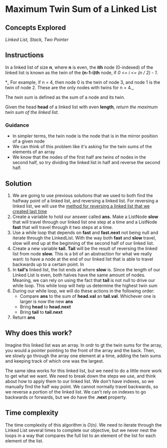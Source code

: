 # Maximum Twin Sum of a Linked List

## Concepts Explored
_Linked List, Stack, Two Pointer_

## Instructions
In a linked list of size **n**, where **n** is even, the **ith** node (0-indexed) of the linked list is known as the twin of the **(n-1-i)th** node, if _0 <= i <= (n / 2) - 1_.

*_ For example, if n = 4, then node 0 is the twin of node 3, and node 1 is the twin of node 2. These are the only nodes with twins for n = 4._

The _twin sum_ is defined as the sum of a node and its twin.

Given the head **head** of a linked list with even **length**, _return the maximum twin sum of the linked list_.

### Guidance
- In simpler terms, the twin node is the node that is in the mirror position of a given node
- We can think of this problem like it's asking for the twin sums of the elements of an array
- We know that the nodes of the first half are twins of nodes in the second half, so try dividing the linked list in half and reverse the second half.

## Solution
1. We are going to use previous solutions that we used to both find the halfway point of a linked list, and reversing a linked list. For reversing a linked list, we will use the [method for reversing a linked list that we created last time](https://github.com/DenaLa/problemExercises/blob/main/SolvingSolutions/GuidedTutorial/ReversedLinkedList.md)
2. Create a variable to hold our answer called **ans.** Make a ListNode **slow** that will travel through our linked list one step at a time and a ListNode **fast** that will travel through it two steps at a time.
3. Use a while loop that depends on **fast** and **fast.next** not being null and iterate through the LinkedList. With the way both **fast** and **slow** travel, slow will end up at the beginning of the second half of our linked list.
4. Create a new variable **tail.** **Tail** will be the result of reversing the linked list from node **slow.** This is a bit of an abstraction for what we really want: to have a node at the end of our linked list that is able to travel backwards up to a certain point. In
5. In **tail's** linked list, the list ends at where **slow** is. Since the length of our Linked List is even, both halves have the same amount of nodes. Meaning, we can rely on using the fact that **tail** is not null to drive our while loop. This while loop will help us determine the highest twin sum
6. During our while loop, we will do these actions in the following order:
   * Compare **ans** to the sum of **head.val** an **tail.val**. Whichever one is larger is now the new **ans**
   * Bring **head** to **head.next**
   * Bring **tail** to **tail.next**
7. Return **ans**

## Why does this work?
Imagine this linked list was an array. In ordr to gt the twin sums for the array, you would a pointer pointing to the front of the array and the back. Then, we slowly go through the array one element at a time, adding the twin sums and keeping track of which one was the largest.

The same idea works for this linked list, but we need to do a little more work to get what we want. We need to break down the steps we use, and think about how to apply them to our linked list. We don't have indexes, so we manually find the half way point. We cannot normally travel backwards, so we reverse a portion of the linked list. We can't rely on indexes to go backwards or forwards, but we do have the **.next** property.

## Time complexity
The time complexity of this algorithm is _O(n)_. We need to iterate through the Linked List several times to complete our objective, but we never nest the loops in a way that compares the full list to an element of the list for each element of the list.
